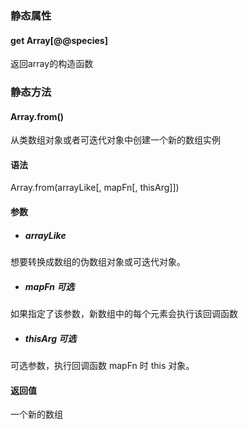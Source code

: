 ### 静态属性
#### get Array[@@species]
返回array的构造函数

### 静态方法
#### Array.from()
从类数组对象或者可迭代对象中创建一个新的数组实例
#### 语法
Array.from(arrayLike[, mapFn[, thisArg]])
#### 参数
- ##### arrayLike 
想要转换成数组的伪数组对象或可迭代对象。
- ##### mapFn 可选
 如果指定了该参数，新数组中的每个元素会执行该回调函数
- ##### thisArg 可选
可选参数，执行回调函数 mapFn 时 this 对象。
#### 返回值
一个新的数组


